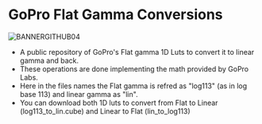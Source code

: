 # GoPro Flat Gamma Conversions
![BANNERGITHUB04](https://github.com/IRCGraphic/GoPro-Flat-Gamma-Conversions/assets/113941057/600cdae5-d092-4fec-a3ee-b3aa582b1259)

- A public repository of GoPro's Flat gamma 1D Luts to convert it to linear gamma and back.  
- These operations are done implementing the math provided by GoPro Labs.  
- Here in the files names the Flat gamma is refred as "log113" (as in log base 113) and linear gamma as "lin".  
- You can download both 1D luts to convert from Flat to Linear (log113_to_lin.cube) and Linear to Flat (lin_to_log113)
